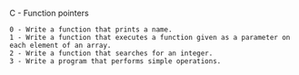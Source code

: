 C - Function pointers

    0 - Write a function that prints a name.
    1 - Write a function that executes a function given as a parameter on each element of an array.
    2 - Write a function that searches for an integer.
    3 - Write a program that performs simple operations.
